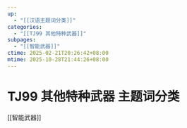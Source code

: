 ```yaml
---
up:
  - "[[汉语主题词分类]]"
categories:
  - "[[TJ99 其他特种武器]]"
subpages:
  - "[[智能武器]]"
ctime: 2025-02-21T20:26:42+08:00
mtime: 2025-10-28T21:44:26+08:00
---
```


# TJ99 其他特种武器 主题词分类

[[智能武器]]
